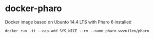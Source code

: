 # docker-pharo

Docker image based on Ubunto 14.4 LTS with Pharo 6 installed

`docker run -it --cap-add SYS_NICE --rm --name pharo wvzuilen/pharo`
